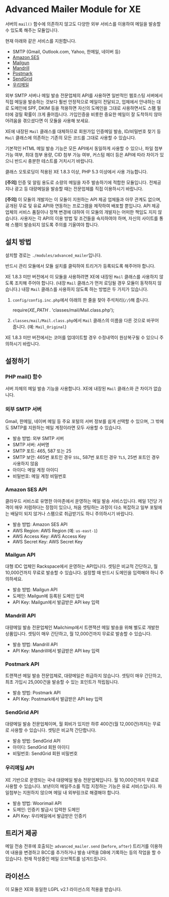 
Advanced Mailer Module for XE
=============================

서버의 `mail()` 함수에 의존하지 않고도 다양한 외부 서비스를 이용하여
메일을 발송할 수 있도록 해주는 모듈입니다.

현재 아래와 같은 서비스를 지원합니다.

  - SMTP (Gmail, Outlook.com, Yahoo, 한메일, 네이버 등)
  - [Amazon SES](https://aws.amazon.com/ses/)
  - [Mailgun](http://www.mailgun.com/)
  - [Mandrill](https://www.mandrill.com/)
  - [Postmark](https://postmarkapp.com/)
  - [SendGrid](https://sendgrid.com/)
  - [우리메일](http://woorimail.com/)

외부 SMTP 서버나 메일 발송 전문업체의 API를 사용하면
일반적인 웹호스팅 서버에서 직접 메일을 발송하는 것보다 훨씬 안정적으로 메일이 전달되고,
업체에서 안내하는 대로 도메인에 SPF, DKIM 등을 적용하면
자신의 도메인을 그대로 사용하면서도 스팸 필터에 걸릴 확률이 크게 줄어듭니다.
가입인증을 비롯한 중요한 메일이 잘 도착하지 않아 어려움을 겪으셨다면
이 모듈을 사용해 보세요.

XE에 내장된 `Mail` 클래스를 대체하므로
회원가입 인증메일 발송, ID/비밀번호 찾기 등
`Mail` 클래스에 의존하는 기존의 모든 코드를 그대로 사용할 수 있습니다.

기본적인 HTML 메일 발송 기능은 모든 API에서 동일하게 사용할 수 있으나,
파일 첨부 가능 여부, 최대 첨부 용량, CID 첨부 가능 여부, 커스텀 헤더 등은
API에 따라 차이가 있으니 반드시 충분한 테스트를 거치시기 바랍니다.

클래스 오토로딩이 적용된 XE 1.8.3 이상, PHP 5.3 이상에서 사용 가능합니다.

**[주의]** 인증 및 알림 용도로 소량의 메일을 자주 발송하기에 적합한 모듈입니다.
전체공지나 광고 등 대량메일을 발송할 때는 전문업체를 직접 이용하시기 바랍니다.

**[주의]** 이 모듈의 개발자는 이 모듈이 지원하는 API 제공 업체들과 아무 관계도 없으며,
공개된 무료 및 유료 API와 연동하는 프로그램을 제작하여 배포할 뿐입니다.
API 제공 업체의 서비스 품질이나 정책 변경에 대하여
이 모듈의 개발자는 어떠한 책임도 지지 않습니다.
사용자는 각 API의 이용 방법 및 조건들을 숙지하여야 하며,
자신의 사이트를 통해 스팸이 발송되지 않도록 주의를 기울여야 합니다.


설치 방법
---------

설치할 경로는 `./modules/advanced_mailer`입니다.

반드시 관리 모듈에서 모듈 설치를 클릭하여 트리거가 등록되도록 해주어야 합니다.

XE 1.8.3 미만 버전에서 이 모듈을 사용하려면 XE에 내장된 `Mail` 클래스를 사용하지 않도록 조치해 주어야 합니다.
(내장 `Mail` 클래스가 먼저 로딩될 경우 모듈이 동작하지 않습니다.)
내장 `Mail` 클래스를 사용하지 않도록 하는 방법은 두 가지가 있습니다.

1) `config/config.inc.php`에서 아래의 한 줄을 찾아 주석처리(`//`)해 줍니다.

    require(_XE_PATH_ . 'classes/mail/Mail.class.php');

2) `classes/mail/Mail.class.php`에서 `Mail` 클래스의 이름을 다른 것으로 바꾸어 줍니다.
(예: `Mail_Original`)

XE 1.8.3 미만 버전에서는 코어를 업데이트할 경우 수정내역이 원상복구될 수 있으니 주의하시기 바랍니다.


설정하기
--------

### PHP mail() 함수

서버 자체의 메일 발송 기능을 사용합니다. XE에 내장된 `Mail` 클래스와 큰 차이가 없습니다.

### 외부 SMTP 서버

Gmail, 한메일, 네이버 메일 등 주요 포털의 서버 정보를 쉽게 선택할 수 있으며,
그 밖에도 SMTP를 지원하는 메일 계정이라면 모두 사용할 수 있습니다.

  - 발송 방법: 외부 SMTP 서버
  - SMTP 서버: 서버명
  - SMTP 포트: 465, 587 또는 25
  - SMTP 보안: 465번 포트인 경우 `SSL`, 587번 포트인 경우 `TLS`, 25번 포트인 경우 사용하지 않음
  - 아이디: 메일 계정 아이디
  - 비밀번호: 메일 계정 비밀번호

### Amazon SES API

클라우드 서비스로 유명한 아마존에서 운영하는 메일 발송 서비스입니다.
메일 1건당 가격이 매우 저렴하다는 장점이 있으나, 처음 셋팅하는 과정이 다소 복잡하고
일부 포털에는 배달이 되지 않거나 스팸으로 취급받기도 하니 주의하시기 바랍니다.

  - 발송 방법: Amazon SES API
  - AWS Region: AWS Region (예: `us-east-1`)
  - AWS Access Key: AWS Access Key
  - AWS Secret Key: AWS Secret Key

### Mailgun API

대형 IDC 업체인 Rackspace에서 운영하는 API입니다.
셋팅은 비교적 간단하고, 월 10,000건까지 무료로 발송할 수 있습니다.
설정할 때 반드시 도메인을 입력해야 하니 주의하세요.

  - 발송 방법: Mailgun API
  - 도메인: Mailgun에 등록된 도메인 입력
  - API Key: Mailgun에서 발급받은 API key 입력

### Mandrill API

대량메일 발송 전문업체인 Mailchimp에서 트랜잭션 메일 발송을 위해 별도로 개발한 상품입니다.
셋팅이 매우 간단하고, 월 12,000건까지 무료로 발송할 수 있습니다.

  - 발송 방법: Mandrill API
  - API Key: Mandrill에서 발급받은 API key 입력

### Postmark API

트랜잭션 메일 발송 전문업체로, 대량메일은 취급하지 않습니다.
셋팅이 매우 간단하고, 최초 가입시 25,000건을 발송할 수 있는 포인트가 적립됩니다.

  - 발송 방법: Postmark API
  - API Key: Postmark에서 발급받은 API key 입력

### SendGrid API

대량메일 발송 전문업체이며, 월 회비가 있지만 하루 400건(월 12,000건)까지는
무료로 사용할 수 있습니다. 셋팅은 비교적 간단합니다.

  - 발송 방법: SendGrid API
  - 아이디: SendGrid 회원 아이디
  - 비밀번호: SendGrid 회원 비밀번호

### 우리메일 API

XE 기반으로 운영되는 국내 대량메일 발송 전문업체입니다.
월 10,000건까지 무료로 사용할 수 있습니다.
보낸이의 메일주소를 직접 지정하는 기능은 유료 서비스입니다.
파일첨부는 지원하지 않으며 메일 내 외부링크로 해결해야 합니다.

  - 발송 방법: Woorimail API
  - 도메인: 인증키 발급시 입력한 도메인
  - API Key: 우리메일에서 발급받은 인증키


트리거 제공
-----------

메일 전송 전후에 호출되는 `advanced_mailer.send` (`before`, `after`) 트리거를 이용하여
내용을 변경하고 BCC를 추가하거나 발송 내역을 DB에 기록하는 등의 작업을 할 수 있습니다.
현재 작성중인 메일 오브젝트를 넘겨드립니다.


라이선스
--------

이 모듈은 XE와 동일한 LGPL v2.1 라이선스의 적용을 받습니다.
